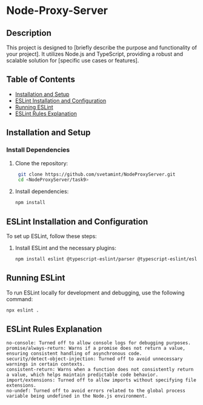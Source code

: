 # Node-Proxy-Server

## Description

This project is designed to [briefly describe the purpose and functionality of your project]. It utilizes Node.js and TypeScript, providing a robust and scalable solution for [specific use cases or features].

## Table of Contents

- [Installation and Setup](#installation-and-setup)
- [ESLint Installation and Configuration](#eslint-installation-and-configuration)
- [Running ESLint](#running-eslint)
- [ESLint Rules Explanation](#eslint-rules-explanation)


## Installation and Setup

### Install Dependencies

1. Clone the repository:

   ```bash
    git clone https://github.com/svetamint/NodeProxyServer.git
    cd <NodeProxyServer/task9>
   ```
2. Install dependencies:
   ```bash
   npm install
   ```
## ESLint Installation and Configuration
To set up ESLint, follow these steps:

1. Install ESLint and the necessary plugins:
   ```bash
   npm install eslint @typescript-eslint/parser @typescript-eslint/eslint-plugin eslint-config-airbnb-base eslint-plugin-import eslint-plugin-node eslint-plugin-promise eslint-plugin-security eslint-config-prettier --save-dev
   ```

## Running ESLint
To run ESLint locally for development and debugging, use the following command:
   ```bash
   npx eslint .
   ```

## ESLint Rules Explanation
   ```
   no-console: Turned off to allow console logs for debugging purposes.
   promise/always-return: Warns if a promise does not return a value, ensuring consistent handling of asynchronous code.
   security/detect-object-injection: Turned off to avoid unnecessary warnings in certain contexts.
   consistent-return: Warns when a function does not consistently return a value, which helps maintain predictable code behavior.
   import/extensions: Turned off to allow imports without specifying file extensions.
   no-undef: Turned off to avoid errors related to the global process variable being undefined in the Node.js environment.
   ```